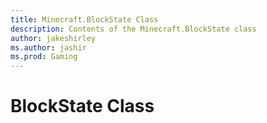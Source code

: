 ```yaml
---
title: Minecraft.BlockState Class
description: Contents of the Minecraft.BlockState class
author: jakeshirley
ms.author: jashir
ms.prod: Gaming
---
```

# BlockState Class


